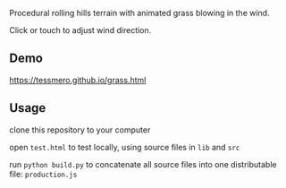 Procedural rolling hills terrain with animated grass blowing in the wind.

Click or touch to adjust wind direction.

## Demo

https://tessmero.github.io/grass.html

## Usage

clone this repository to your computer

open `test.html` to test locally, using source files in `lib` and `src`

run `python build.py` to concatenate all source files into one distributable file: `production.js`

